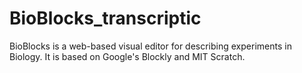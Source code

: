 # BioBlocks_transcriptic
BioBlocks is a web-based visual editor for describing experiments in Biology. It is based on Google's Blockly and MIT Scratch. 

